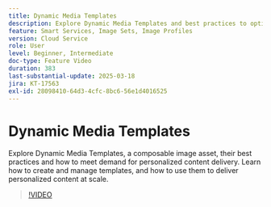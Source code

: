 ```yaml
---
title: Dynamic Media Templates
description: Explore Dynamic Media Templates and best practices to optimize media management and content delivery for better performance.
feature: Smart Services, Image Sets, Image Profiles
version: Cloud Service
role: User
level: Beginner, Intermediate
doc-type: Feature Video
duration: 383
last-substantial-update: 2025-03-18
jira: KT-17563
exl-id: 28098410-64d3-4cfc-8bc6-56e1d4016525
---
```

# Dynamic Media Templates

Explore Dynamic Media Templates, a composable image asset, their best practices and how to meet demand for personalized content delivery. Learn how to create and manage templates, and how to use them to deliver personalized content at scale.

>[!VIDEO](https://video.tv.adobe.com/v/3451727/?learn=on&enablevpops)
